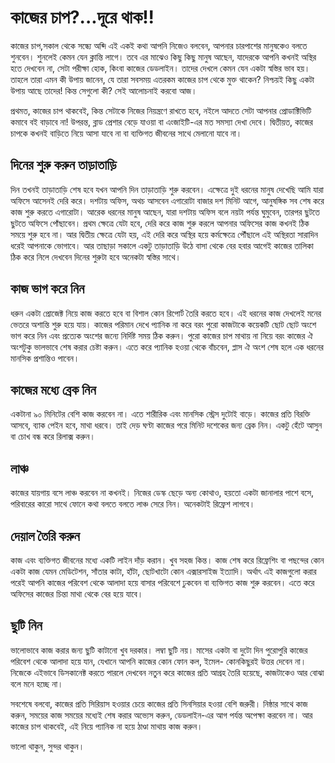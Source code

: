# কাজের চাপ?...দূরে থাক!!

কাজের চাপ,সকাল থেকে সন্ধ্যে অব্দি এই একই কথা আপনি নিজেও বলবেন, আপনার চারপাশের মানুষকেও বলতে শুনবেন। শুনলেই কেমন যেন ক্লান্তি লাগে। তবে এর মাঝেও কিছু কিছু মানুষ আছেন, যাদেরকে আপনি কখনই অস্থির হতে দেখবেন না, সেটা পরীক্ষা হোক, কিংবা কাজের ডেডলাইন। তাদের দেখলে কেমন যেন একটা স্বস্তির ভাব হয়। তাহলে তারা এমন কী উপায় জানেন, যে তারা সবসময় এতরকম কাজের চাপ থেকে মুক্ত থাকেন? নিশ্চয়ই কিছু একটা উপায় আছে তাদের! কিন্ত সেগুলো কী? সেই আলোচনাই করবো আজ।

প্রথমত, কাজের চাপ থাকবেই, কিন্ত সেটাকে নিজের নিয়ন্ত্রণে রাখতে হবে, নইলে আদতে সেটা আপনার প্রোডাক্টিভিটি কমাবে বই বাড়াবে না! উপরন্ত, ব্লাড প্রেশার বেড়ে যাওয়া বা এংজাইটি-এর মত সমস্যা দেখা দেবে। দ্বিতীয়ত, কাজের চাপকে কখনই বাড়িতে নিয়ে আসা যাবে না বা ব্যক্তিগত জীবনের সাথে মেলানো যাবে না।

## দিনের শুরু করুন তাড়াতাড়ি
দিন তখনই তাড়াতাড়ি শেষ হবে যখন আপনি দিন তাড়াতাড়ি শুরু করবেন। এক্ষেত্রে দুই ধরনের মানুষ দেখেছি আমি যারা অফিসে আসেনই দেরি করে। দশটায় অফিস, অথচ আসবেন এগারোটা বাজার দশ মিনিট আগে, আনুষঙ্গিক সব শেষ করে কাজ শুরু করতে এগারোটা। আরেক ধরনের মানুষ আছেন, যারা দশটায় অফিস বলে নয়টা পর্যন্ত ঘুমুবেন, তারপর ছুটতে ছুটতে অফিসে পোঁছাবেন। প্রথম ক্ষেত্রে যেটা হবে, দেরি করে কাজ শুরু করলে আপনার অফিসের কাজ কখনই ঠিক সময়ে শুরু হবে না। আর দ্বিতীয় ক্ষেত্রে যেটা হয়, এই দেরি করে অস্থির হয়ে কর্মক্ষেত্রে পৌঁছালে এই অস্থিরতা সারাদিন ধরেই আপনাকে ভোগাবে। আর তাছাড়া সকালে একটু তাড়াতাড়ি উঠে বাসা থেকে বের হবার আগেই কাজের তালিকা ঠিক করে নিলে দেখবেন দিনের শুরুটা হবে অনেকটা স্বস্তির সাথে।

## কাজ ভাগ করে নিন
ধরুন একটা প্রোজেক্ট নিয়ে কাজ করতে হবে বা বিশাল কোন রিপোর্ট তৈরি করতে হবে। এই ধরনের কাজ দেখলেই মনের ভেতরে অশান্তি শুরু হয়ে যায়। কাজের পরিমান দেখে প্যানিক না করে বরং পুরো কাজটাকে কয়েকটি ছোট ছোট অংশে ভাগ করে নিন এবং প্রত্যেক অংশের জন্যে নির্দিষ্ট সময় ঠিক করুন। পুরো কাজের চাপ মাথায় না নিয়ে বরং কাজের ঐ অংশটুকু ভালভাবে শেষ করার চেষ্টা করুন। এতে করে প্যানিক হওয়া থেকে বাঁচবেন, প্লাস ঐ অংশ শেষ হলে এক ধরনের মানসিক প্রশান্তিও পাবেন।

## কাজের মধ্যে ব্রেক নিন
একটানা ৯০ মিনিটের বেশি কাজ করবেন না। এতে শারীরিক  এবং মানসিক স্ট্রেস দুটোই বাড়ে। কাজের প্রতি বিরক্তি আসবে, ব্যাক পেইন হবে, মাথা ধরবে। তাই দেড় ঘণ্টা কাজের পরে মিনিট দশেকের জন্য ব্রেক নিন। একটু হেঁটে আসুন বা চোখ বন্ধ করে রিলাক্স করুন।

## লাঞ্চ
কাজের যায়গায় বসে লাঞ্চ করবেন না কখনই। নিজের ডেস্ক ছেড়ে অন্য কোথাও, হয়তো একটা জানালার পাশে বসে, পরিবারের কারো সাথে ফোনে কথা বলতে বলতে লাঞ্চ সেরে নিন। অনেকটাই রিফ্রেশ লাগবে।

## দেয়াল তৈরি করুন
কাজ এবং ব্যক্তিগত জীবনের মধ্যে একটি লাইন দাঁড় করান। খুব সহজ কিন্ত। কাজ শেষ করে রিফ্রেশিং বা পছন্দের কোন একটা কাজ যেমন মেডিটেশন, সাঁতার কাটা, হাঁটা, ছোটখাটো কোন এক্সারসাইজ ইত্যাদি। অর্থাৎ এই কাজগুলো করার পরেই আপনি কাজের পরিবেশ থেকে আলাদা হয়ে বাসার পরিবেশে ঢুকবেন বা ব্যক্তিগত কাজ শুরু করবেন। এতে করে অফিসের কাজের চিন্তা মাথা থেকে বের হয়ে যাবে।

## ছুটি নিন
ভালোভাবে কাজ করার জন্য ছুটি কাটানো খুব দরকার। লম্বা ছুটি নয়। মাসের একটা বা দুটো দিন পুরোপুরি কাজের পরিবেশ থেকে আলাদা হয়ে যান, যেখানে আপনি কাজের কোন ফোন কল, ইমেল- কোনকিছুরই উত্তর দেবেন না। নিজেকে এইভাবে ডিসকানেক্ট করতে পারলে দেখবেন নতুন করে কাজের প্রতি আগ্রহ তৈরি হয়েছে, কাজটাকেও আর বোঝা বলে মনে হচ্ছে না।

সবশেষে বলবো, কাজের প্রতি সিরিয়াস হওয়ার চেয়ে কাজের প্রতি সিনসিয়ার হওয়া বেশি জরুরী। নিষ্ঠার সাথে কাজ করুন, সময়ের কাজ সময়ের মধ্যেই শেষ করার অভ্যেস করুন, ডেডলাইন-এর আগ পর্যন্ত অপেক্ষা করবেন না। আর কাজের চাপ থাকবেই, এই নিয়ে প্যানিক না হয়ে ঠাণ্ডা মাথায় কাজ করুন।

ভালো থাকুন, সুন্দর থাকুন।
